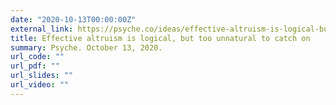 ```yaml
---
date: "2020-10-13T00:00:00Z"
external_link: https://psyche.co/ideas/effective-altruism-is-logical-but-too-unnatural-to-catch-on
title: Effective altruism is logical, but too unnatural to catch on
summary: Psyche. October 13, 2020.
url_code: ""
url_pdf: ""
url_slides: ""
url_video: ""
---
```


